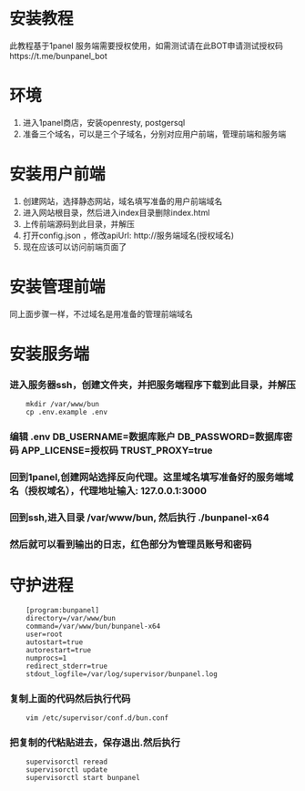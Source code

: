 # 安装教程
此教程基于1panel
服务端需要授权使用，如需测试请在此BOT申请测试授权码https://t.me/bunpanel_bot
# 环境
1. 进入1panel商店，安装openresty, postgersql
2. 准备三个域名，可以是三个子域名，分别对应用户前端，管理前端和服务端
# 安装用户前端
1. 创建网站，选择静态网站，域名填写准备的用户前端域名
2. 进入网站根目录，然后进入index目录删除index.html
3. 上传前端源码到此目录，并解压
4. 打开config.json ，修改apiUrl: http://服务端域名(授权域名)
5. 现在应该可以访问前端页面了
# 安装管理前端
同上面步骤一样，不过域名是用准备的管理前端域名
# 安装服务端
### 进入服务器ssh，创建文件夹，并把服务端程序下载到此目录，并解压
        mkdir /var/www/bun
        cp .env.example .env
### 编辑 .env DB_USERNAME=数据库账户 DB_PASSWORD=数据库密码 APP_LICENSE=授权码 TRUST_PROXY=true
### 回到1panel,创建网站选择反向代理。这里域名填写准备好的服务端域名（授权域名），代理地址输入: 127.0.0.1:3000
### 回到ssh,进入目录 /var/www/bun, 然后执行 ./bunpanel-x64
### 然后就可以看到输出的日志，红色部分为管理员账号和密码
# 守护进程
        [program:bunpanel]
        directory=/var/www/bun
        command=/var/www/bun/bunpanel-x64
        user=root
        autostart=true
        autorestart=true
        numprocs=1
        redirect_stderr=true
        stdout_logfile=/var/log/supervisor/bunpanel.log
### 复制上面的代码然后执行代码
        vim /etc/supervisor/conf.d/bun.conf
### 把复制的代粘贴进去，保存退出.然后执行
        supervisorctl reread
        supervisorctl update
        supervisorctl start bunpanel
